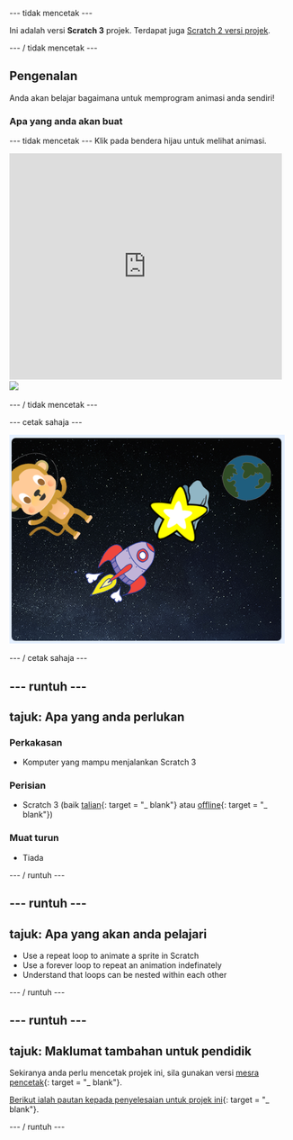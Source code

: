 \--- tidak mencetak \---

Ini adalah versi **Scratch 3** projek. Terdapat juga [Scratch 2 versi projek](https://projects.raspberrypi.org/en/projects/lost-in-space-scratch2).

\--- / tidak mencetak \---

## Pengenalan

Anda akan belajar bagaimana untuk memprogram animasi anda sendiri!

### Apa yang anda akan buat

\--- tidak mencetak \--- Klik pada bendera hijau untuk melihat animasi.

<div class="scratch-preview">
  <iframe allowtransparency="true" width="485" height="402" src="https://scratch.mit.edu/projects/embed/276873231/?autostart=false" frameborder="0" scrolling="no"></iframe>
  <img src="images/space-final.png">
</div>

\--- / tidak mencetak \---

\--- cetak sahaja \---

![Projek lengkap](images/showcase_static.png)

\--- / cetak sahaja \---

## \--- runtuh \---

## tajuk: Apa yang anda perlukan

### Perkakasan

- Komputer yang mampu menjalankan Scratch 3

### Perisian

- Scratch 3 (baik [talian](http://rpf.io/scratchon){: target = "_ blank"} atau [offline](http://rpf.io/scratchoff){: target = "_ blank"})

### Muat turun

- Tiada

\--- / runtuh \---

## \--- runtuh \---

## tajuk: Apa yang akan anda pelajari

- Use a repeat loop to animate a sprite in Scratch
- Use a forever loop to repeat an animation indefinately
- Understand that loops can be nested within each other

\--- / runtuh \---

## \--- runtuh \---

## tajuk: Maklumat tambahan untuk pendidik

Sekiranya anda perlu mencetak projek ini, sila gunakan versi [mesra pencetak](https://projects.raspberrypi.org/en/projects/lost-in-space/print){: target = "_ blank"}.

[Berikut ialah pautan kepada penyelesaian untuk projek ini](http://rpf.io/p/en/lost-in-space-get){: target = "_ blank"}.

\--- / runtuh \---